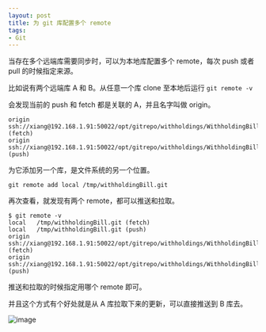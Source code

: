 ```yaml
---
layout: post
title: 为 git 库配置多个 remote
tags:
- Git
---
```


当存在多个远端库需要同步时，可以为本地库配置多个 remote，每次 push 或者 pull 的时候指定来源。

比如说有两个远端库 A 和 B。从任意一个库 clone 至本地后运行
`git remote -v`

会发现当前的 push 和 fetch 都是关联的 A，并且名字叫做 origin。
```
origin	ssh://xiang@192.168.1.91:50022/opt/gitrepo/withholdings/WithholdingBill (fetch)
origin	ssh://xiang@192.168.1.91:50022/opt/gitrepo/withholdings/WithholdingBill (push)
```

为它添加另一个库，是文件系统的另一个位置。
```
git remote add local /tmp/withholdingBill.git
```

再次查看，就发现有两个 remote，都可以推送和拉取。
```
$ git remote -v
local	/tmp/withholdingBill.git (fetch)
local	/tmp/withholdingBill.git (push)
origin	ssh://xiang@192.168.1.91:50022/opt/gitrepo/withholdings/WithholdingBill (fetch)
origin	ssh://xiang@192.168.1.91:50022/opt/gitrepo/withholdings/WithholdingBill (push)
```

推送和拉取的时候指定用哪个 remote 即可。

并且这个方式有个好处就是从 A 库拉取下来的更新，可以直接推送到 B 库去。

![image](/assets/81F1097A-CA7C-49F6-ABE4-877DF26203B9.png)